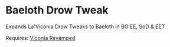 # Baeloth Drow Tweak
Expands La'Viconia Drow Tweaks to Baeloth in BG:EE, SoD & EET

Requires: [Viconia Revamped](http://www.shsforums.net/topic/44027-laviconia-tweak/)
